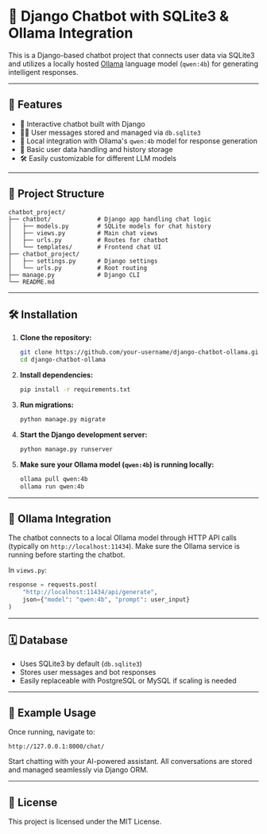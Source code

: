 # 🧠 Django Chatbot with SQLite3 & Ollama Integration

This is a Django-based chatbot project that connects user data via SQLite3 and utilizes a locally hosted [Ollama](https://ollama.com/) language model (`qwen:4b`) for generating intelligent responses.

---

## 🚀 Features

* 💬 Interactive chatbot built with Django
* 🧑‍💃 User messages stored and managed via `db.sqlite3`
* 🧠 Local integration with Ollama's `qwen:4b` model for response generation
* 🔐 Basic user data handling and history storage
* 🛠️ Easily customizable for different LLM models

---

## 📁 Project Structure

```
chatbot_project/
├── chatbot/             # Django app handling chat logic
│   ├── models.py        # SQLite models for chat history
│   ├── views.py         # Main chat views
│   ├── urls.py          # Routes for chatbot
│   └── templates/       # Frontend chat UI
├── chatbot_project/
│   ├── settings.py      # Django settings
│   └── urls.py          # Root routing
├── manage.py            # Django CLI
└── README.md
```

---

## 🛠️ Installation

1. **Clone the repository:**

   ```bash
   git clone https://github.com/your-username/django-chatbot-ollama.git
   cd django-chatbot-ollama
   ```

2. **Install dependencies:**

   ```bash
   pip install -r requirements.txt
   ```

3. **Run migrations:**

   ```bash
   python manage.py migrate
   ```

4. **Start the Django development server:**

   ```bash
   python manage.py runserver
   ```

5. **Make sure your Ollama model (`qwen:4b`) is running locally:**

   ```bash
   ollama pull qwen:4b
   ollama run qwen:4b
   ```

---

## 🧠 Ollama Integration

The chatbot connects to a local Ollama model through HTTP API calls (typically on `http://localhost:11434`). Make sure the Ollama service is running before starting the chatbot.

In `views.py`:

```python
response = requests.post(
    "http://localhost:11434/api/generate",
    json={"model": "qwen:4b", "prompt": user_input}
)
```

---

## 🗓️ Database

* Uses SQLite3 by default (`db.sqlite3`)
* Stores user messages and bot responses
* Easily replaceable with PostgreSQL or MySQL if scaling is needed

---

## 📌 Example Usage

Once running, navigate to:

```
http://127.0.0.1:8000/chat/
```

Start chatting with your AI-powered assistant. All conversations are stored and managed seamlessly via Django ORM.

---

## 📌 License

This project is licensed under the MIT License.




